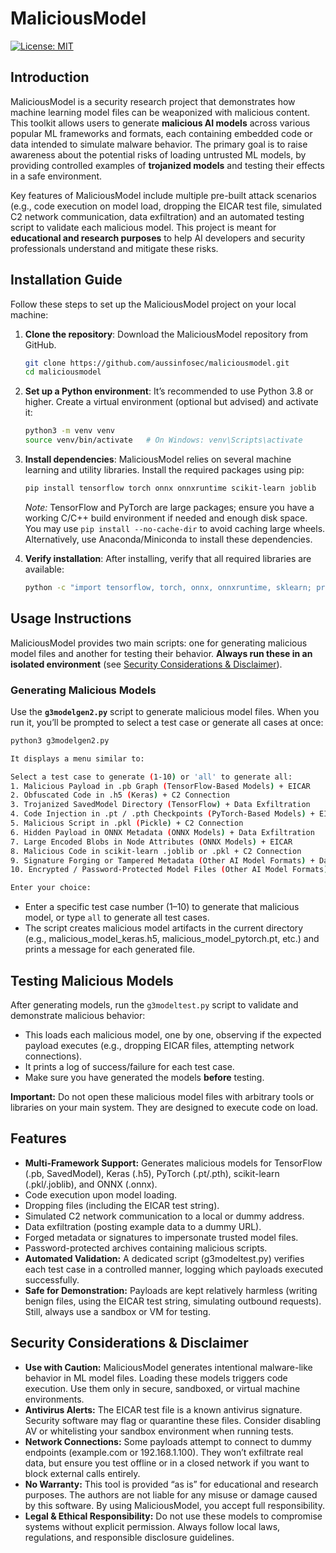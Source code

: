 # MaliciousModel

[![License: MIT](https://img.shields.io/badge/License-MIT-green.svg)](LICENSE)

## Introduction

MaliciousModel is a security research project that demonstrates how machine learning model files can be weaponized with malicious content. This toolkit allows users to generate **malicious AI models** across various popular ML frameworks and formats, each containing embedded code or data intended to simulate malware behavior. The primary goal is to raise awareness about the potential risks of loading untrusted ML models, by providing controlled examples of **trojanized models** and testing their effects in a safe environment.

Key features of MaliciousModel include multiple pre-built attack scenarios (e.g., code execution on model load, dropping the EICAR test file, simulated C2 network communication, data exfiltration) and an automated testing script to validate each malicious model. This project is meant for **educational and research purposes** to help AI developers and security professionals understand and mitigate these risks.

## Installation Guide

Follow these steps to set up the MaliciousModel project on your local machine:

1. **Clone the repository**: Download the MaliciousModel repository from GitHub.  
    ```bash
    git clone https://github.com/aussinfosec/maliciousmodel.git
    cd maliciousmodel
    ```

2. **Set up a Python environment**: It’s recommended to use Python 3.8 or higher. Create a virtual environment (optional but advised) and activate it:  
    ```bash
    python3 -m venv venv
    source venv/bin/activate   # On Windows: venv\Scripts\activate
    ```

3. **Install dependencies**: MaliciousModel relies on several machine learning and utility libraries. Install the required packages using pip:  
    ```bash
    pip install tensorflow torch onnx onnxruntime scikit-learn joblib
    ```
    *Note:* TensorFlow and PyTorch are large packages; ensure you have a working C/C++ build environment if needed and enough disk space. You may use `pip install --no-cache-dir` to avoid caching large wheels. Alternatively, use Anaconda/Miniconda to install these dependencies.

4. **Verify installation**: After installing, verify that all required libraries are available:  
    ```bash
    python -c "import tensorflow, torch, onnx, onnxruntime, sklearn; print('Dependencies loaded successfully')"
    ```

## Usage Instructions

MaliciousModel provides two main scripts: one for generating malicious model files and another for testing their behavior. **Always run these in an isolated environment** (see [Security Considerations & Disclaimer](#security-considerations--disclaimer)).

### Generating Malicious Models

Use the **`g3modelgen2.py`** script to generate malicious model files. When you run it, you’ll be prompted to select a test case or generate all cases at once:

```bash
python3 g3modelgen2.py

It displays a menu similar to:

Select a test case to generate (1-10) or 'all' to generate all:
1. Malicious Payload in .pb Graph (TensorFlow-Based Models) + EICAR
2. Obfuscated Code in .h5 (Keras) + C2 Connection
3. Trojanized SavedModel Directory (TensorFlow) + Data Exfiltration
4. Code Injection in .pt / .pth Checkpoints (PyTorch-Based Models) + EICAR
5. Malicious Script in .pkl (Pickle) + C2 Connection
6. Hidden Payload in ONNX Metadata (ONNX Models) + Data Exfiltration
7. Large Encoded Blobs in Node Attributes (ONNX Models) + EICAR
8. Malicious Code in scikit-learn .joblib or .pkl + C2 Connection
9. Signature Forging or Tampered Metadata (Other AI Model Formats) + Data Exfiltration
10. Encrypted / Password-Protected Model Files (Other AI Model Formats) + EICAR

Enter your choice:
```

- Enter a specific test case number (1–10) to generate that malicious model, or type `all` to generate all test cases.
- The script creates malicious model artifacts in the current directory (e.g., malicious_model_keras.h5, malicious_model_pytorch.pt, etc.) and prints a message for each generated file.

## Testing Malicious Models

After generating models, run the `g3modeltest.py` script to validate and demonstrate malicious behavior:

- This loads each malicious model, one by one, observing if the expected payload executes (e.g., dropping EICAR files, attempting network connections).
- It prints a log of success/failure for each test case.
- Make sure you have generated the models **before** testing.

**Important:** Do not open these malicious model files with arbitrary tools or libraries on your main system. They are designed to execute code on load.

## Features

- **Multi-Framework Support:** Generates malicious models for TensorFlow (.pb, SavedModel), Keras (.h5), PyTorch (.pt/.pth), scikit-learn (.pkl/.joblib), and ONNX (.onnx).
- Code execution upon model loading.
- Dropping files (including the EICAR test string).
- Simulated C2 network communication to a local or dummy address.
- Data exfiltration (posting example data to a dummy URL).
- Forged metadata or signatures to impersonate trusted model files.
- Password-protected archives containing malicious scripts.
- **Automated Validation:** A dedicated script (g3modeltest.py) verifies each test case in a controlled manner, logging which payloads executed successfully.
- **Safe for Demonstration:** Payloads are kept relatively harmless (writing benign files, using the EICAR test string, simulating outbound requests). Still, always use a sandbox or VM for testing.

## Security Considerations & Disclaimer

- **Use with Caution:** MaliciousModel generates intentional malware-like behavior in ML model files. Loading these models triggers code execution. Use them only in secure, sandboxed, or virtual machine environments.
- **Antivirus Alerts:** The EICAR test file is a known antivirus signature. Security software may flag or quarantine these files. Consider disabling AV or whitelisting your sandbox environment when running tests.
- **Network Connections:** Some payloads attempt to connect to dummy endpoints (example.com or 192.168.1.100). They won’t exfiltrate real data, but ensure you test offline or in a closed network if you want to block external calls entirely.
- **No Warranty:** This tool is provided “as is” for educational and research purposes. The authors are not liable for any misuse or damage caused by this software. By using MaliciousModel, you accept full responsibility.
- **Legal & Ethical Responsibility:** Do not use these models to compromise systems without explicit permission. Always follow local laws, regulations, and responsible disclosure guidelines.
